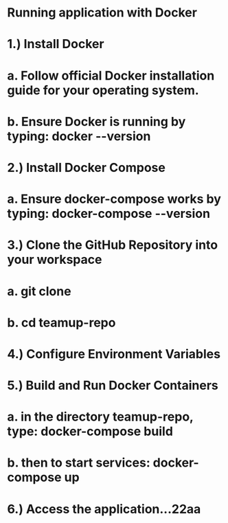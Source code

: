 
# Running application with Docker

# 1.) Install Docker
#       a. Follow official Docker installation guide for your operating system.
#       b. Ensure Docker is running by typing: docker --version

# 2.) Install Docker Compose
#       a. Ensure docker-compose works by typing: docker-compose --version

# 3.) Clone the GitHub Repository into your workspace
#       a. git clone <url>
#       b. cd teamup-repo

# 4.) Configure Environment Variables

# 5.) Build and Run Docker Containers
#   a. in the directory teamup-repo, type: docker-compose build
#   b. then to start services: docker-compose up

# 6.) Access the application...22aa

